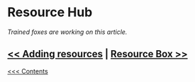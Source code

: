 # Resource Hub



*Trained foxes are working on this article.*



## [<< Adding resources](AddingResources.md) | [Resource Box >>](ResourceBox.md) 

[<<< Contents](../Contents.md)

